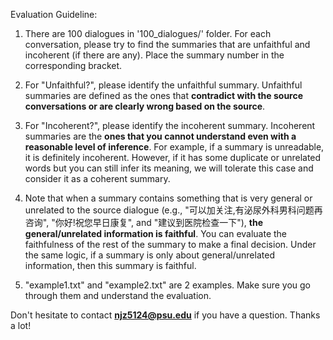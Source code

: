 Evaluation Guideline:

1. There are 100 dialogues in '100_dialogues/' folder. For each conversation, please try to find the summaries that are unfaithful and incoherent (if there are any). Place the summary number in the corresponding bracket. 

2. For "Unfaithful?", please identify the unfaithful summary. Unfaithful summaries are defined as the ones that **contradict with the source conversations or are clearly wrong based on the source**. 
 
3. For "Incoherent?", please identify the incoherent summary. Incoherent summaries are the **ones that you cannot understand even with a reasonable level of inference**. For example, if a summary is unreadable, it is definitely incoherent. However, if it has some duplicate or unrelated words but you can still infer its meaning, we will tolerate this case and consider it as a coherent summary.

4. Note that when a summary contains something that is very general or unrelated to the source dialogue (e.g., "可以加关注,有泌尿外科男科问题再咨询", "你好!祝您早日康复", and "建议到医院检查一下"), **the general/unrelated information is faithful**. You can evaluate the faithfulness of the rest of the summary to make a final decision. Under the same logic, if a summary is only about general/unrelated information, then this summary is faithful.

5. "example1.txt" and "example2.txt" are 2 examples. Make sure you go through them and understand the evaluation. 



 Don't hesitate to contact **njz5124@psu.edu** if you have a question. Thanks a lot!
